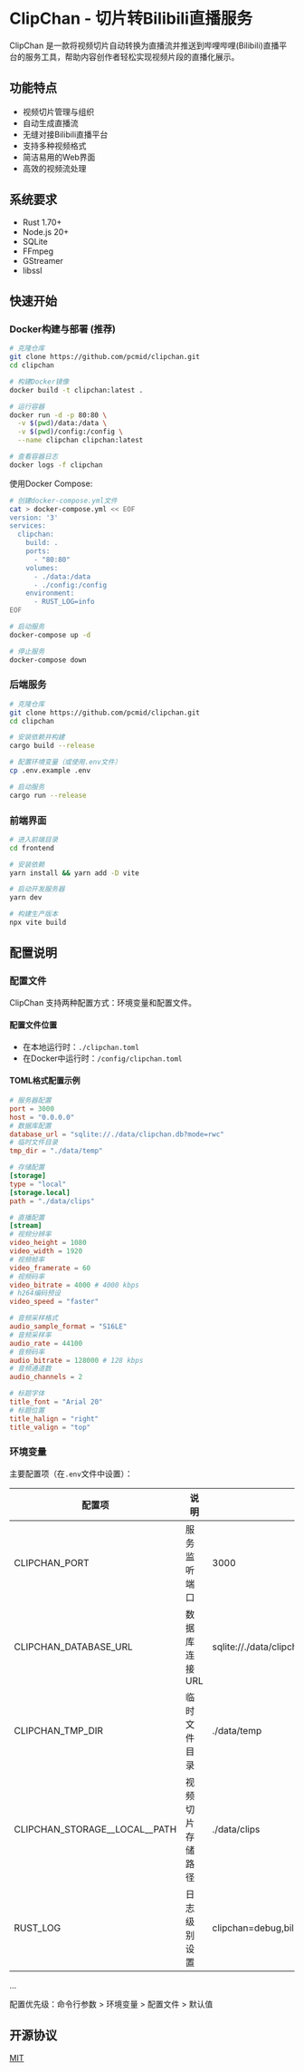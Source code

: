 # ClipChan - 切片转Bilibili直播服务

ClipChan 是一款将视频切片自动转换为直播流并推送到哔哩哔哩(Bilibili)直播平台的服务工具，帮助内容创作者轻松实现视频片段的直播化展示。

## 功能特点

- 视频切片管理与组织
- 自动生成直播流
- 无缝对接Bilibili直播平台
- 支持多种视频格式
- 简洁易用的Web界面
- 高效的视频流处理

## 系统要求

- Rust 1.70+
- Node.js 20+
- SQLite
- FFmpeg
- GStreamer
- libssl

## 快速开始

### Docker构建与部署 (推荐)

```bash
# 克隆仓库
git clone https://github.com/pcmid/clipchan.git
cd clipchan

# 构建Docker镜像
docker build -t clipchan:latest .

# 运行容器
docker run -d -p 80:80 \
  -v $(pwd)/data:/data \
  -v $(pwd)/config:/config \
  --name clipchan clipchan:latest

# 查看容器日志
docker logs -f clipchan
```

使用Docker Compose:

```bash
# 创建docker-compose.yml文件
cat > docker-compose.yml << EOF
version: '3'
services:
  clipchan:
    build: .
    ports:
      - "80:80"
    volumes:
      - ./data:/data
      - ./config:/config
    environment:
      - RUST_LOG=info
EOF

# 启动服务
docker-compose up -d

# 停止服务
docker-compose down
```

### 后端服务

```bash
# 克隆仓库
git clone https://github.com/pcmid/clipchan.git
cd clipchan

# 安装依赖并构建
cargo build --release

# 配置环境变量（或使用.env文件）
cp .env.example .env

# 启动服务
cargo run --release
```

### 前端界面

```bash
# 进入前端目录
cd frontend

# 安装依赖
yarn install && yarn add -D vite

# 启动开发服务器
yarn dev

# 构建生产版本
npx vite build
```

## 配置说明

### 配置文件

ClipChan 支持两种配置方式：环境变量和配置文件。

#### 配置文件位置

- 在本地运行时：`./clipchan.toml`
- 在Docker中运行时：`/config/clipchan.toml`

#### TOML格式配置示例

```toml
# 服务器配置
port = 3000
host = "0.0.0.0"
# 数据库配置
database_url = "sqlite://./data/clipchan.db?mode=rwc"
# 临时文件目录
tmp_dir = "./data/temp"

# 存储配置
[storage]
type = "local"
[storage.local]
path = "./data/clips"

# 直播配置
[stream]
# 视频分辨率
video_height = 1080
video_width = 1920
# 视频帧率
video_framerate = 60
# 视频码率
video_bitrate = 4000 # 4000 kbps
# h264编码预设
video_speed = "faster"

# 音频采样格式
audio_sample_format = "S16LE"
# 音频采样率
audio_rate = 44100
# 音频码率
audio_bitrate = 128000 # 128 kbps
# 音频通道数
audio_channels = 2

# 标题字体
title_font = "Arial 20"
# 标题位置
title_halign = "right"
title_valign = "top"
```


### 环境变量

主要配置项（在`.env`文件中设置）：

| 配置项 | 说明 | 默认值 |
|--------|------|--------|
| CLIPCHAN_PORT | 服务监听端口 | 3000 |
| CLIPCHAN_DATABASE_URL | 数据库连接URL | sqlite://./data/clipchan.db?mode=rwc |
| CLIPCHAN_TMP_DIR | 临时文件目录 | ./data/temp |
| CLIPCHAN_STORAGE__LOCAL__PATH | 视频切片存储路径 | ./data/clips |
| RUST_LOG | 日志级别设置 | clipchan=debug,bilive=debug,sea_orm=warn,sqlx=warn |

...

配置优先级：命令行参数 > 环境变量 > 配置文件 > 默认值


## 开源协议

[MIT](https://github.com/pcmid/clipchan/blob/main/LICENSE)
